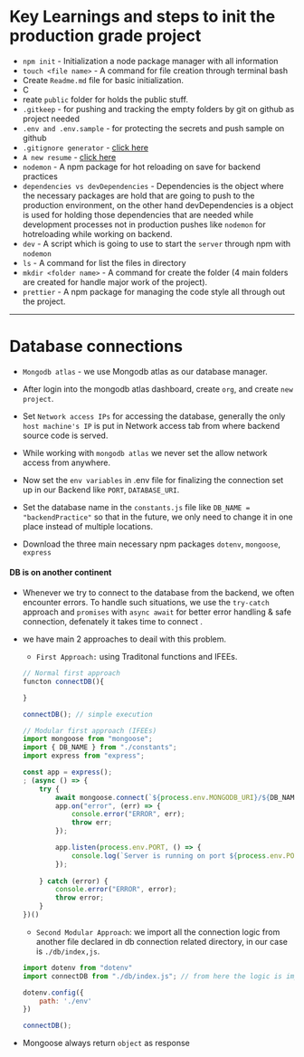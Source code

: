 # Key Learnings and steps to init the production grade project
- `npm init` - Initialization a node package manager with all information   
- `touch <file name>` - A command for file creation through terminal bash 
- Create `Readme.md` file for basic initialization.
- C
- reate `public` folder for holds the public stuff.  
- `.gitkeep` - for pushing and tracking the empty folders by git on github as project needed
- `.env and .env.sample` - for protecting the secrets and push sample on github
- `.gitignore generator` - [click here](https://mrkandreev.name/snippets/gitignore-generator/)
- `A new resume` - [click here](https://mrkandreev.name)
- `nodemon` - A npm package for hot reloading on save for backend practices
- `dependencies vs devDependencies` - Dependencies is the object where the necessary packages are hold that are going to push to the production environment, on the other hand devDependencies is a object is used for holding those dependencies that are needed while development processes not in production pushes like `nodemon` for hotreloading while working on backend. 
- `dev` - A script which is going to use to start the `server` through npm with `nodemon`
- `ls` - A command for list the files in directory 
- `mkdir <folder name>` - A command for create the folder (4 main folders are created for handle major work of the project). 
- `prettier` - A npm package for managing the code style all through out the project. 
  
---- 

# Database connections

- `Mongodb atlas` - we use Mongodb atlas as our database manager.
- After login into the mongodb atlas dashboard, create `org`, and create `new project`. 
- Set `Network access IPs` for accessing the database, generally the only `host machine's IP` is put in Network access tab from where backend source code is served.   
- While working with `mongodb atlas` we never set the allow network access from anywhere.

- Now set the `env variables` in .env file for finalizing the connection set up in our Backend like `PORT`, `DATABASE_URI`.
- Set the database name in the `constants.js` file like `DB_NAME = "backendPractice"` so that in the future, we only need to change it in one place instead of multiple locations.

- Download the three main necessary npm packages `dotenv`, `mongoose`, `express` 

#### DB is on another continent 
- Whenever we try to connect to the database from the backend, we often encounter errors. To handle such situations, we use the `try-catch` approach and `promises` with `async await` for better error handling & safe connection, defenately it takes time to connect .
- we have main 2 approaches to deail with this problem. 
    - `First Approach:` using Traditonal functions and IFEEs. 

    ```javascript   
    // Normal first approach 
    functon connectDB(){

    }

    connectDB(); // simple execution 
    ```

    ```javascript   
    // Modular first approach (IFEEs) 
    import mongoose from "mongoose";
    import { DB_NAME } from "./constants";
    import express from "express";

    const app = express();
    ; (async () => {
        try {
            await mongoose.connect(`${process.env.MONGODB_URI}/${DB_NAME}`)
            app.on("error", (err) => {
                console.error("ERROR", err);
                throw err;
            }); 

            app.listen(process.env.PORT, () => {
                console.log(`Server is running on port ${process.env.PORT}`);
            });
            
        } catch (error) {
            console.error("ERROR", error);
            throw error; 
        }
    })()
    ```

    - `Second Modular Approach`: we import all the connection logic from another file declared in db connection related directory, in our case is `./db/index,js`.
  
    ```javascript 
    import dotenv from "dotenv"
    import connectDB from "./db/index.js"; // from here the logic is imported 

    dotenv.config({
        path: './env'
    })

    connectDB(); 

    ```
- Mongoose always return `object` as response 